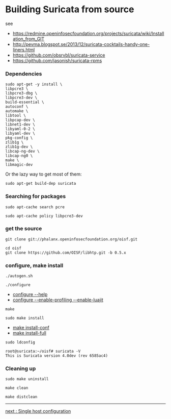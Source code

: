# Building Suricata from source

see
* https://redmine.openinfosecfoundation.org/projects/suricata/wiki/Installation_from_GIT
* http://pevma.blogspot.se/2013/12/suricata-cocktails-handy-one-liners.html
* https://github.com/obsrvbl/suricata-service
* https://github.com/jasonish/suricata-rpms

### Dependencies

```
sudo apt-get -y install \
libpcre3 \
libpcre3-dbg \
libpcre3-dev \
build-essential \
autoconf \
automake \
libtool \
libpcap-dev \
libnet1-dev \
libyaml-0-2 \
libyaml-dev \
pkg-config \
zlib1g \
zlib1g-dev \
libcap-ng-dev \
libcap-ng0 \
make \
libmagic-dev
```

Or the lazy way to get most of them:

```
sudo apt-get build-dep suricata
```

### Searching for packages

```
sudo apt-cache search pcre
```

```
sudo apt-cache policy libpcre3-dev
```

### get the source
```
git clone git://phalanx.openinfosecfoundation.org/oisf.git
```

```
cd oisf
git clone https://github.com/OISF/libhtp.git -b 0.5.x
```
### configure, make install

```
./autogen.sh
```

```
./configure
```

* [configure --help](/Suricata/suricata/ConfigureHelp.md)
* [configure --enable-profiling --enable-luajit](/Suricata/suricata/ConfigureProfilingLuaJit.md)

```
make
```

```
sudo make install
```

* [make install-conf](/Suricata/suricata/MakeInstallConf.md)
* [make install-full](/Suricata/suricata/MakeInstallFull.md)



```
sudo ldconfig
```

```
root@suricata:~/oisf# suricata -V
This is Suricata version 4.0dev (rev 6585ac4)

```

### Cleaning up

```
sudo make uninstall
```

```
make clean
```

```
make distclean
```

---
[next : Single host configuration](/config.md)
